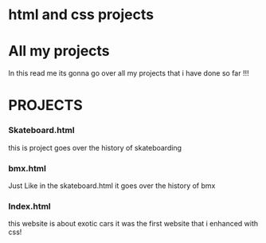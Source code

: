 # html and css projects
<!DOCTYPE html>
<html lang="en">
    
<head>
        <meta charset="utf-8">
        <h1>All my projects</h1> 
</head>

<body>
     <div>
     <p>In this read me its gonna go over all my projects that i have done so far !!! </p>
     </div>
          <div>
              <h1>PROJECTS</h1>
          </div>
               <div>
                   <h3>Skateboard.html</h3>
                   <p>this is project goes over the history of skateboarding</p>
                </div>
                <div>
                    <h3>bmx.html</h3>
                    <p> Just Like in the skateboard.html it goes over the history of bmx</p>
                </div>
                <div>
                    <h3>Index.html</h3>
                    <p>this website is about exotic cars it was the first website that i enhanced with css!</p>

  



























</body>



